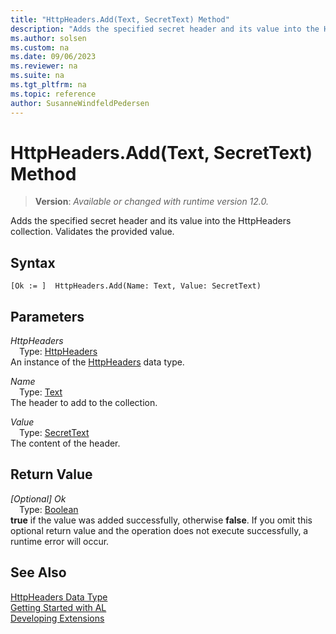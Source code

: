 ```yaml
---
title: "HttpHeaders.Add(Text, SecretText) Method"
description: "Adds the specified secret header and its value into the HttpHeaders collection."
ms.author: solsen
ms.custom: na
ms.date: 09/06/2023
ms.reviewer: na
ms.suite: na
ms.tgt_pltfrm: na
ms.topic: reference
author: SusanneWindfeldPedersen
---
```

[//]: # (START>DO_NOT_EDIT)
[//]: # (IMPORTANT:Do not edit any of the content between here and the END>DO_NOT_EDIT.)
[//]: # (Any modifications should be made in the .xml files in the ModernDev repo.)
# HttpHeaders.Add(Text, SecretText) Method
> **Version**: _Available or changed with runtime version 12.0._

Adds the specified secret header and its value into the HttpHeaders collection. Validates the provided value.


## Syntax
```AL
[Ok := ]  HttpHeaders.Add(Name: Text, Value: SecretText)
```
## Parameters
*HttpHeaders*  
&emsp;Type: [HttpHeaders](httpheaders-data-type.md)  
An instance of the [HttpHeaders](httpheaders-data-type.md) data type.  

*Name*  
&emsp;Type: [Text](../text/text-data-type.md)  
The header to add to the collection.  

*Value*  
&emsp;Type: [SecretText](../secrettext/secrettext-data-type.md)  
The content of the header.  


## Return Value
*[Optional] Ok*  
&emsp;Type: [Boolean](../boolean/boolean-data-type.md)  
**true** if the value was added successfully, otherwise **false**. If you omit this optional return value and the operation does not execute successfully, a runtime error will occur.  


[//]: # (IMPORTANT: END>DO_NOT_EDIT)
## See Also
[HttpHeaders Data Type](httpheaders-data-type.md)  
[Getting Started with AL](../../devenv-get-started.md)  
[Developing Extensions](../../devenv-dev-overview.md)